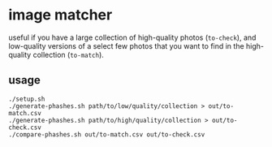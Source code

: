 # image matcher

useful if you have a large collection of high-quality photos (`to-check`), and low-quality versions of a select few photos that you want to find in the high-quality collection (`to-match`).

## usage

```
./setup.sh
./generate-phashes.sh path/to/low/quality/collection > out/to-match.csv
./generate-phashes.sh path/to/high/quality/collection > out/to-check.csv
./compare-phashes.sh out/to-match.csv out/to-check.csv
```
